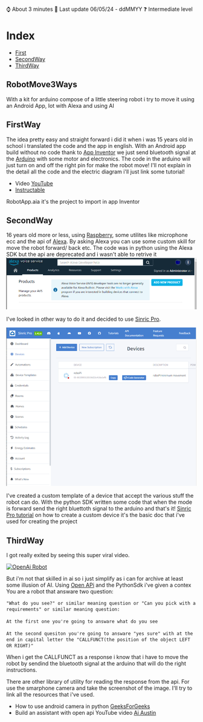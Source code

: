 
⌚ About 3 minutes 📅 Last update 06/05/24 - ddMMYY ❓ Intermediate level
# Index
- [First](#first) 
- [SecondWay](#second)
- [ThirdWay](#third)

## RobotMove3Ways
With a kit for arduino compose of a little steering robot i try to move it using an Android App, Iot with Alexa and using AI

## FirstWay <a id="first"></a>
The idea pretty easy and straight forward i did it when i was 15 years old in school i translated the code and the app in english. With an Android app build without no code thank to [App Inventor](https://appinventor.mit.edu/) we just send bluetooth signal at the [Arduino](https://www.arduino.cc/) with some motor and electronics. The code in the arduino will just turn on and off the right pin for make the robot move!
I'll not explain in the detail all the code and the electric diagram i'll just link some tutorial!
- Video [YouTube](https://www.youtube.com/watch?v=QC6TDIduhfg) 
- [Instructable](https://www.instructables.com/Build-a-Bluetooth-Robot-W-Arduino-MIT-App-Inventor/)

RobotApp.aia it's the project to import in app Inventor

## SecondWay <a id="second"></a>
16 years old more or less, using [Raspberry](https://www.raspberrypi.com/products/raspberry-pi-3-model-b/), some utilites like microphone ecc and the api of [Alexa](https://www.alexa.com/). By asking Alexa you can use some custom skill for move the robot forward/ back etc. The code was in python using the Alexa SDK but the api are deprecated and i wasn't able to retrive it ![Deprecated Api Image](/ReadmeImg/AlexaOldApi.PNG)

I've looked in other way to do it and decided to use [Sinric Pro](https://sinric.pro/). 

![Sinric Pro Dashboard](/ReadmeImg/SinricPro.PNG)

I've created a custom template of a device that accept the various stuff the robot can do. With the python SDK written some code that when the mode is forward send the right bluettoth signal to the arduino and that's it! [Sinric Pro tutorial](https://help.sinric.pro/pages/custom-templates) on how to create a custom device it's the basic doc that i've used for creating the project

## ThirdWay <a id="third"></a>
I got really exited by seeing this super viral video.

[![OpenAi Robot](https://img.youtube.com/vi/Sq1QZB5baNw/0.jpg)](https://www.youtube.com/watch?v=Sq1QZB5baNw)

But i'm not that skilled in ai so i just simplify as i can for archive at least some illusion of AI. Using [Open APi](https://openai.com/index/openai-api) and the PythonSdk i've given a contex
    You are a robot that answare two question:

    "What do you see?" or similar meaning question or "Can you pick with a requirements" or similar meaning question:

    At the first one you're going to answare what do you see

    At the second quesiton you're going to answare "yes sure" with at the end in capital letter the "CALLFUNCT(the position of the object LEFT OR RIGHT)"
When i get the CALLFUNCT as a response i know that i have to move the robot by sendind the bluetooth signal at the arduino that will do the right instructions. 

There are other library of utility for reading the response from the api. For use the smarphone camera and take the screenshot of the image. I'll try to link all the resources that i've used.
- How to use android camera in python [GeeksForGeeks](https://www.geeksforgeeks.org/connect-your-android-phone-camera-to-opencv-python/)
- Build an assistant with open api YouTube video [Ai Austin](https://www.youtube.com/watch?v=8z8Cobsvc9k)

